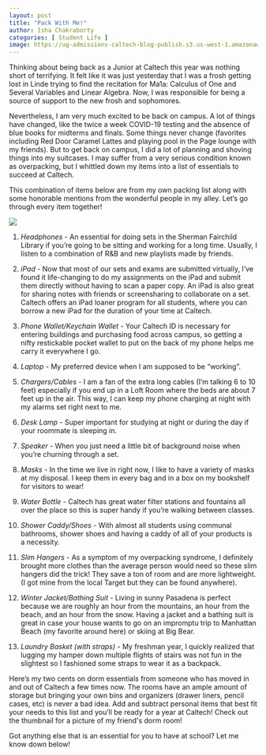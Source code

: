 ```yaml
---
layout: post
title: "Pack With Me!" 
author: Isha Chakraborty
categories: [ Student Life ]
image: https://ug-admissions-caltech-blog-publish.s3.us-west-1.amazonaws.com/images/2021/isha/JamieAlexRoom.jpeg
---
```


Thinking about being back as a Junior at Caltech this year was nothing short of terrifying. It felt like it was just yesterday that I was a frosh getting lost in Linde trying to find the recitation for Ma1a: Calculus of One and Several Variables and Linear Algebra.  Now, I was responsible for being a source of support to the new frosh and sophomores. 

Nevertheless, I am very much excited to be back on campus. A lot of things have changed, like the  twice a week COVID-19 testing and the absence of blue books for midterms and finals. Some things never change (favorites including Red Door Caramel Lattes and playing pool in the Page lounge with my friends).  But to get back on campus, I did a lot of planning and shoving things into my suitcases. I may suffer from a very serious condition known as overpacking, but I whittled down my items into a list of essentials to succeed at Caltech. 

This combination of items below are from my own packing list along with some honorable mentions from the wonderful people in my alley. Let’s go through every item together!

![](https://ug-admissions-caltech-blog-publish.s3.us-west-1.amazonaws.com/images/2021/isha/ItemsNumbered.jpg)  

1. *Headphones* - An essential for doing sets in the Sherman Fairchild Library if you’re going to be sitting and working for a long time. Usually, I listen to a combination of R&B and new playlists made by friends. 

2. *iPad* - Now that most of our sets and exams are submitted virtually, I’ve found it life-changing to do my assignments on the iPad and submit them directly without having to scan a paper copy. An iPad is also great for sharing notes with friends or screensharing to collaborate on a set. Caltech offers an iPad loaner program for all students, where you can borrow a new iPad for the duration of your time at Caltech. 

3. *Phone Wallet/Keychain Wallet* - Your Caltech ID is necessary for entering buildings and purchasing food across campus, so getting a nifty restickable pocket wallet to put on the back of my phone helps me carry it everywhere I go. 

4. *Laptop* - My preferred device when I am supposed to be “working”.

5. *Chargers/Cables* - I am a fan of the extra long cables (I’m talking 6 to 10 feet) especially if you end up in a Loft Room where the beds are about 7 feet up in the air. This way, I can keep my phone charging at night with my alarms set right next to me. 

6. *Desk Lamp* - Super important for studying at night or during the day if your roommate is sleeping in.
 
7. *Speaker* - When you just need a little bit of background noise when you’re churning through a set. 

8. *Masks* - In the time we live in right now, I like to have a variety of masks at my disposal. I keep them in every bag and in a box on my bookshelf for visitors to wear! 

9. *Water Bottle* - Caltech has great water filter stations and fountains all over the place so this is super handy if you’re walking between classes.

10. *Shower Caddy/Shoes* - With almost all students using communal bathrooms, shower shoes and having a caddy of all of your products is a necessity.

11. *Slim Hangers* - As a symptom of my overpacking syndrome, I definitely brought more clothes than the average person would need so these slim hangers did the trick! They save a ton of room and are more lightweight. (I got mine from the local Target but they can be found anywhere).

12. *Winter Jacket/Bathing Suit* - Living in sunny Pasadena is perfect because we are roughly an hour from the mountains, an hour from the beach, and an hour from the snow. Having a jacket and a bathing suit is great in case your house wants to go on an impromptu trip to Manhattan Beach (my favorite around here) or skiing at Big Bear. 

13. *Laundry Basket (with straps)* - My freshman year, I quickly realized that lugging my hamper down multiple flights of stairs was not fun in the slightest so I fashioned some straps to wear it as a backpack.

Here’s my two cents on dorm essentials from someone who has moved in and out of Caltech a few times now. The rooms have an ample amount of storage but bringing your own bins and organizers (drawer liners, pencil cases, etc) is never a bad idea. Add and subtract personal items that best fit your needs to this list and you’ll be ready for a year at Caltech! Check out the thumbnail for a picture of my friend's dorm room!

Got anything else that is an essential for you to have at school? Let me know down below! 


